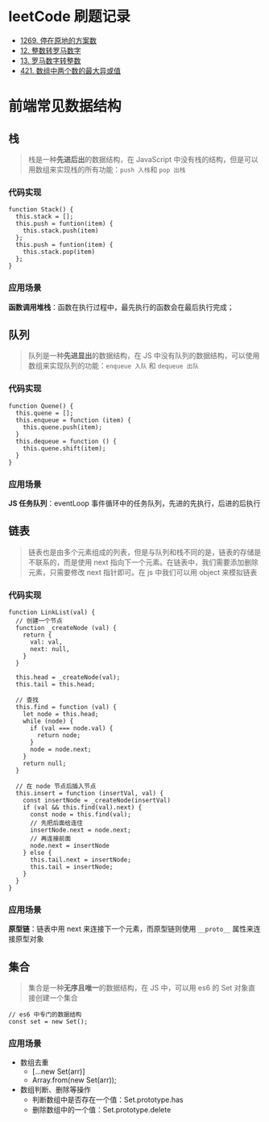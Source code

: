 # leetCode 刷题记录

- [1269. 停在原地的方案数](./1269.js)
- [12. 整数转罗马数字](./12.js)
- [13. 罗马数字转整数](./13.js)
- [421. 数组中两个数的最大异或值](./421.js)

# 前端常见数据结构

## 栈

> 栈是一种**先进后出**的数据结构，在 JavaScript 中没有栈的结构，但是可以用数组来实现栈的所有功能：`push 入栈`和 `pop 出栈`

### 代码实现

```JS
function Stack() {
  this.stack = [];
  this.push = funtion(item) {
    this.stack.push(item)
  };
  this.push = funtion(item) {
    this.stack.pop(item)
  };
}
```

### 应用场景

**函数调用堆栈**：函数在执行过程中，最先执行的函数会在最后执行完成；

## 队列

> 队列是一种**先进显出**的数据结构，在 JS 中没有队列的数据结构，可以使用数组来实现队列的功能：`enqueue 入队` 和 `dequeue 出队`

### 代码实现

```JS
function Quene() {
  this.quene = [];
  this.enqueue = function (item) {
    this.quene.push(item);
  }
  this.dequeue = function () {
    this.quene.shift(item);
  }
}
```

### 应用场景

**JS 任务队列**：eventLoop 事件循环中的任务队列，先进的先执行，后进的后执行

## 链表

> 链表也是由多个元素组成的列表，但是与队列和栈不同的是，链表的存储是不联系的，而是使用 next 指向下一个元素。在链表中，我们需要添加删除元素，只需要修改 next 指针即可。在 js 中我们可以用 object 来模拟链表

### 代码实现

```JS
function LinkList(val) {
  // 创建一个节点
  function _createNode (val) {
    return {
      val: val,
      next: null,
    }
  }

  this.head = _createNode(val);
  this.tail = this.head;

  // 查找
  this.find = function (val) {
    let node = this.head;
    while (node) {
      if (val === node.val) {
        return node;
      }
      node = node.next;
    }
    return null;
  }

  // 在 node 节点后插入节点
  this.insert = function (insertVal, val) {
    const insertNode = _createNode(insertVal)
    if (val && this.find(val).next) {
      const node = this.find(val);
      // 先把后面给连住
      insertNode.next = node.next;
      // 再连接前面
      node.next = insertNode
    } else {
      this.tail.next = insertNode;
      this.tail = insertNode;
    }
  }
}
```

### 应用场景

**原型链**：链表中用 next 来连接下一个元素，而原型链则使用 `__proto__` 属性来连接原型对象

## 集合

> 集合是一种**无序且唯一**的数据结构，在 JS 中，可以用 es6 的 Set 对象直接创建一个集合

```JS
// es6 中专门的数据结构
const set = new Set();
```

### 应用场景

- 数组去重 
  - [...new Set(arr)]
  - Array.from(new Set(arr));
- 数组判断、删除等操作
  - 判断数组中是否存在一个值：Set.prototype.has
  - 删除数组中的一个值：Set.prototype.delete
